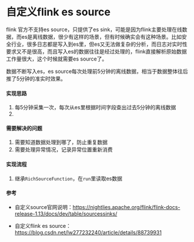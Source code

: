 # 自定义flink es source

flink 官方不支持es source，只提供了es sink，可能是因为flink主要处理在线数据，而es是离线数据，很少有这样的场景，但有时候确实会有这种场景。比如安全行业，很多日志都是写入到es里，但es又无法做复杂的分析，而日志对实时性要求又不是很高，而且写入es的数据往往是经过处理的，flink直接解析原始数据工作量很大，这个时候就需要es source了。

数据不断写入es，es source每次处理前5分钟的离线数据，相当于数据整体往后推了5分钟的准实时效果。

#### 实现思路
1. 每5分钟采集一次，每次从es里根据时间字段查出过去5分钟的离线数据
2. 

#### 需要解决的问题
1. 需要知道数据处理到哪了，防止重复数据
2. 需要处理异常情况，记录异常位置重新消费

#### 实现流程
1. 继承`RichSourceFunction`，在`run`里读取es数据

#### 参考
* 自定义source官网说明：https://nightlies.apache.org/flink/flink-docs-release-1.13/docs/dev/table/sourcessinks/

* 自定义flink es source：https://blog.csdn.net/lw277232240/article/details/88739931